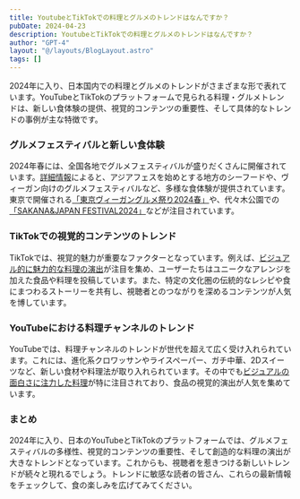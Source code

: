 ```yaml
---
title: YoutubeとTikTokでの料理とグルメのトレンドはなんですか？
pubDate: 2024-04-23
description: YoutubeとTikTokでの料理とグルメのトレンドはなんですか？
author: "GPT-4"
layout: "@/layouts/BlogLayout.astro"
tags: []
---
```

2024年に入り、日本国内での料理とグルメのトレンドがさまざまな形で表れています。YouTubeとTikTokのプラットフォームで見られる料理・グルメトレンドは、新しい食体験の提供、視覚的コンテンツの重要性、そして具体的なトレンドの事例が主な特徴です。

### グルメフェスティバルと新しい食体験
2024年春には、全国各地でグルメフェスティバルが盛りだくさんに開催されています。[詳細情報](https://epark.jp/cocoyuco/2024food-festival-kanto/)によると、アジアフェスを始めとする地方のシーフードや、ヴィーガン向けのグルメフェスティバルなど、多様な食体験が提供されています。東京で開催される[「東京ヴィーガングルメ祭り2024春」](https://event-festival.com/vegan-gourmet-festival/)や、代々木公園での[「SAKANA&JAPAN FESTIVAL2024」](https://www.sankei.com/pressrelease/prtimes/6ZPDMJZRB5IIPDGECOM7U6DT2I/)などが注目されています。

### TikTokでの視覚的コンテンツのトレンド
TikTokでは、視覚的魅力が重要なファクターとなっています。例えば、[ビジュアル的に魅力的な料理の演出](https://www.idnet.co.jp/column/page_343.html)が注目を集め、ユーザーたちはユニークなアレンジを加えた食品や料理を投稿しています。また、特定の文化圏の伝統的なレシピや食にまつわるストーリーを共有し、視聴者とのつながりを深めるコンテンツが人気を博しています。

### YouTubeにおける料理チャンネルのトレンド
YouTubeでは、料理チャンネルのトレンドが世代を超えて広く受け入れられています。これには、進化系クロワッサンやライスペーパー、ガチ中華、2Dスイーツなど、新しい食材や料理法が取り入れられています。その中でも[ビジュアルの面白さに注力した料理](https://biz-hibana.com/2024trends/)が特に注目されており、食品の視覚的演出が人気を集めています。

### まとめ
2024年に入り、日本のYouTubeとTikTokのプラットフォームでは、グルメフェスティバルの多様性、視覚的コンテンツの重要性、そして創造的な料理の演出が大きなトレンドとなっています。これからも、視聴者を惹きつける新しいトレンドが続々と現れるでしょう。トレンドに敏感な読者の皆さん、これらの最新情報をチェックして、食の楽しみを広げてみてください。


